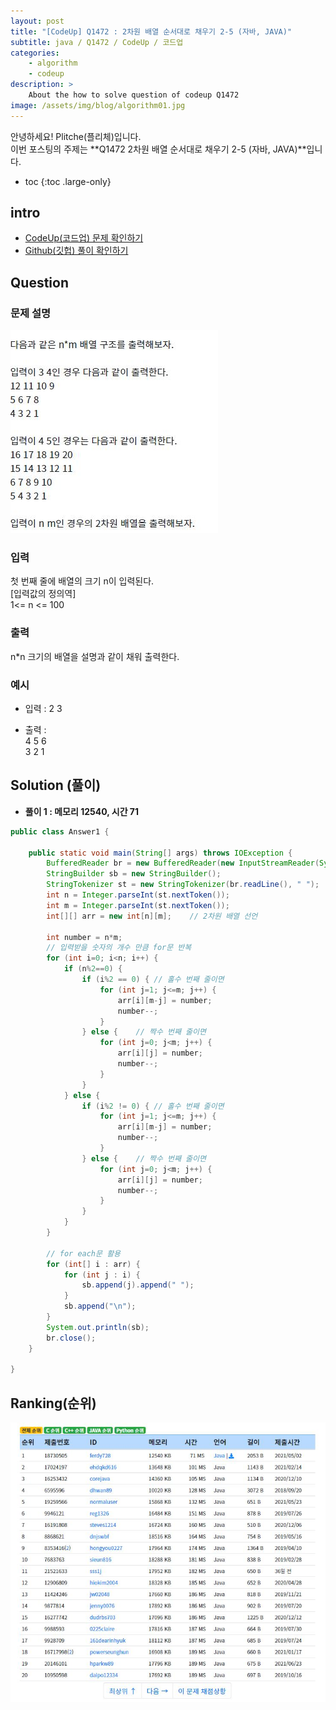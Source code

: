 ```yaml
---
layout: post
title: "[CodeUp] Q1472 : 2차원 배열 순서대로 채우기 2-5 (자바, JAVA)"
subtitle: java / Q1472 / CodeUp / 코드업
categories:
    - algorithm
    - codeup
description: >
    About the how to solve question of codeup Q1472
image: /assets/img/blog/algorithm01.jpg
---
```


안녕하세요! Plitche(플리체)입니다.  
이번 포스팅의 주제는 **Q1472 2차원 배열 순서대로 채우기 2-5 (자바, JAVA)**입니다.

* toc
{:toc .large-only}

## intro
* [CodeUp(코드업) 문제 확인하기](https://codeup.kr/problem.php?id=1472)  
* [Github(깃헙) 풀이 확인하기](https://github.com/plitche/CodeUp_Solution/tree/master/Q1401~Q1500/Q1472)  

## Question
### 문제 설명
![](/assets/post/codeup/Q1400~Q1499/20211027/01.JPG)  

### 입력
첫 번째 줄에 배열의 크기 n이 입력된다.  
[입력값의 정의역]  
1<= n <= 100  

### 출력
n*n 크기의 배열을 설명과 같이 채워 출력한다.  

### 예시
* 입력 : 2 3  

* 출력 :  
4 5 6  
3 2 1  

## Solution (풀이)
* **풀이 1 : 메모리 12540, 시간 71**  

```java
public class Answer1 {

    public static void main(String[] args) throws IOException {
        BufferedReader br = new BufferedReader(new InputStreamReader(System.in));
        StringBuilder sb = new StringBuilder();
        StringTokenizer st = new StringTokenizer(br.readLine(), " ");
        int n = Integer.parseInt(st.nextToken());
        int m = Integer.parseInt(st.nextToken());
        int[][] arr = new int[n][m];	// 2차원 배열 선언
        
        int number = n*m;
        // 입력받을 숫자의 개수 만큼 for문 반복
        for (int i=0; i<n; i++) {
        	if (n%2==0) {
        		if (i%2 == 0) {	// 홀수 번째 줄이면
            		for (int j=1; j<=m; j++) {
                		arr[i][m-j] = number;
                		number--;
                	}
            	} else {	// 짝수 번째 줄이면
            		for (int j=0; j<m; j++) {
                		arr[i][j] = number;
                		number--;
                	}        		
            	}	
        	} else {
        		if (i%2 != 0) {	// 홀수 번째 줄이면
            		for (int j=1; j<=m; j++) {
                		arr[i][m-j] = number;
                		number--;
                	}
            	} else {	// 짝수 번째 줄이면
            		for (int j=0; j<m; j++) {
                		arr[i][j] = number;
                		number--;
                	}        		
            	}
        	}
        }
        
        // for each문 활용
        for (int[] i : arr) {
        	for (int j : i) {
        		sb.append(j).append(" ");
        	}
        	sb.append("\n");
        }
        System.out.println(sb);
        br.close();
    }
    	 
}
```  

## Ranking(순위)
![](/assets/post/codeup/Q1400~Q1499/20211027/03.JPG)  